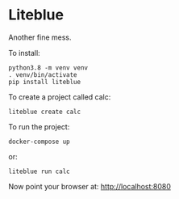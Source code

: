 # Liteblue

Another fine mess.

To install:
```
python3.8 -m venv venv
. venv/bin/activate
pip install liteblue
```

To create a project called calc:
```
liteblue create calc
```

To run the project:
```
docker-compose up
```

or:
```
liteblue run calc
```

Now point your browser at: [http://localhost:8080](http://localhost:8080)